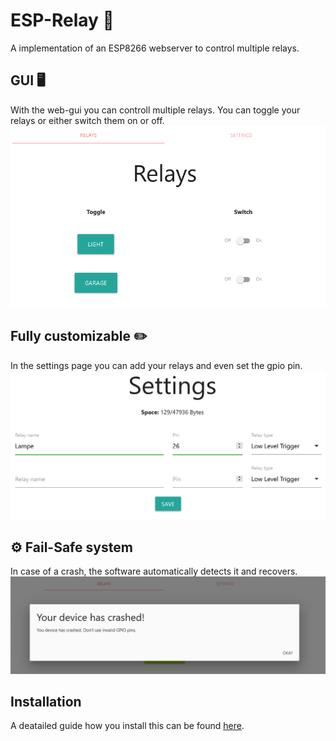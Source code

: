 # ESP-Relay 🔌
A implementation of an ESP8266 webserver to control multiple relays.
## GUI 🖥️
With the web-gui you can controll multiple relays. You can toggle your relays or either switch them on or off.
<img src="/images/main.png">
## Fully customizable ✏️
In the settings page you can add your relays and even set the gpio pin.
<img src="/images/ESP-Relay-settings.png">
## ⚙️ Fail-Safe system
In case of a crash, the software automatically detects it and recovers.
<img src="/images/crash.png">
## Installation
A deatailed guide how you install this can be found [here](https://github.com/WoodyLetsCode/ESP-Relay/wiki).
